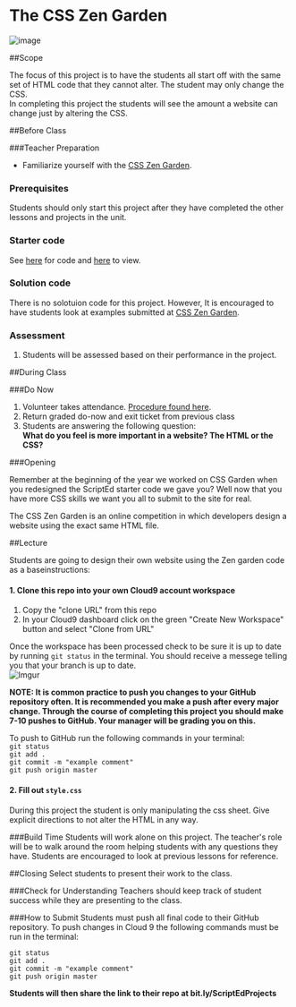 # The CSS Zen Garden
![image](http://i.imgur.com/5g0Chms.png)

##Scope

The focus of this project is to have the students all start off with the same set of HTML code that they cannot alter. The student may only change the CSS.  
In completing this project the students will see the amount a website can change just by altering the CSS.
  

##Before Class

###Teacher Preparation 
* Familiarize yourself with the [CSS Zen Garden](http://www.csszengarden.com/). 

### Prerequisites
Students should only start this project after they have completed the other lessons and projects in the unit.

### Starter code

See [here](starter_code/) for code and [here](https://rawgit.com/ScriptEdcurriculum/ZenGardenUnit10/master/starter_code/index.html) to view.

### Solution code

There is no solotuion code for this project. However, It is encouraged to have students look at examples submitted at [CSS Zen Garden](http://www.csszengarden.com/).

### Assessment

1. Students will be assessed based on their performance in the project.

##During Class

###Do Now

1. Volunteer takes attendance. [Procedure found here](https://docs.google.com/document/d/19IIhqykr70vj7wnqyJYuQNTkd9GX56Xgl3omD42IcMk/edit).
2. Return graded do-now and exit ticket from previous class
3. Students are answering the following question:  
**What do you feel is more important in a website? The HTML or the CSS?**

###Opening

Remember at the beginning of the year we worked on CSS Garden when you redesigned the ScriptEd starter code we gave you? Well now that you have more CSS skills we want you all to submit to the site for real.  

The CSS Zen Garden is an online competition in which developers design a website using the exact same HTML file.

##Lecture

Students are going to design their own website using the Zen garden code as a baseinstructions:

#### 1. Clone this repo into your own Cloud9 account workspace
1. Copy the "clone URL" from this repo
2. In your Cloud9 dashboard click on the green "Create New Workspace" button and select "Clone from URL"

Once the workspace has been processed check to be sure it is up to date by running ` git status ` in the terminal. You should receive a messege telling you that your branch is up to date.   
![Imgur](http://i.imgur.com/RKdsduL.png)

**NOTE: It is common practice to push you changes to your GitHub repository often. It is recommended you make a push after every major change. Through the course of completing this project you should make 7-10 pushes to GitHub. Your manager will be grading you on this.**

To push to GitHub run the following commands in your terminal:  
`git status`  
`git add .`  
`git commit -m "example comment"`  
`git push origin master`

#### 2. Fill out `style.css`

During this project the student is only manipulating the css sheet. Give explicit directions to not alter the HTML in any way.

###Build Time
Students will work alone on this project. The teacher's role will be to walk around the room helping students with any questions they have. Students are encouraged to look at previous lessons for reference.

##Closing
Select students to present their work to the class.

###Check for Understanding
Teachers should keep track of student success while they are presenting to the class.

###How to Submit
Students must push all final code to their GitHub repository. To push changes in Cloud 9 the following commands must be run in the terminal:

`git status`  
`git add .`  
`git commit -m "example comment"`  
`git push origin master`  
 
**Students will then share the link to their repo at bit.ly/ScriptEdProjects**

